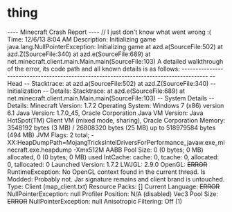 thing
=====

---- Minecraft Crash Report ---- // I just don't know what went wrong :(  Time: 12/6/13 8:04 AM Description: Initializing game  java.lang.NullPointerException: Initializing game 	at azd.a(SourceFile:502) 	at azd.Z(SourceFile:340) 	at azd.e(SourceFile:689) 	at net.minecraft.client.main.Main.main(SourceFile:103)   A detailed walkthrough of the error, its code path and all known details is as follows: ---------------------------------------------------------------------------------------  -- Head -- Stacktrace: 	at azd.a(SourceFile:502) 	at azd.Z(SourceFile:340)  -- Initialization -- Details: Stacktrace: 	at azd.e(SourceFile:689) 	at net.minecraft.client.main.Main.main(SourceFile:103)  -- System Details -- Details: 	Minecraft Version: 1.7.2 	Operating System: Windows 7 (x86) version 6.1 	Java Version: 1.7.0_45, Oracle Corporation 	Java VM Version: Java HotSpot(TM) Client VM (mixed mode, sharing), Oracle Corporation 	Memory: 3548192 bytes (3 MB) / 26808320 bytes (25 MB) up to 518979584 bytes (494 MB) 	JVM Flags: 2 total; -XX:HeapDumpPath=MojangTricksIntelDriversForPerformance_javaw.exe_minecraft.exe.heapdump -Xmx512M 	AABB Pool Size: 0 (0 bytes; 0 MB) allocated, 0 (0 bytes; 0 MB) used 	IntCache: cache: 0, tcache: 0, allocated: 0, tallocated: 0 	Launched Version: 1.7.2 	LWJGL: 2.9.0 	OpenGL: ~~ERROR~~ RuntimeException: No OpenGL context found in the current thread. 	Is Modded: Probably not. Jar signature remains and client brand is untouched. 	Type: Client (map_client.txt) 	Resource Packs: [] 	Current Language: ~~ERROR~~ NullPointerException: null 	Profiler Position: N/A (disabled) 	Vec3 Pool Size: ~~ERROR~~ NullPointerException: null 	Anisotropic Filtering: Off (1)
